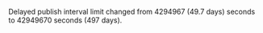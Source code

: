 Delayed publish interval limit changed from 4294967 (49.7 days) seconds to 42949670 seconds (497 days).

